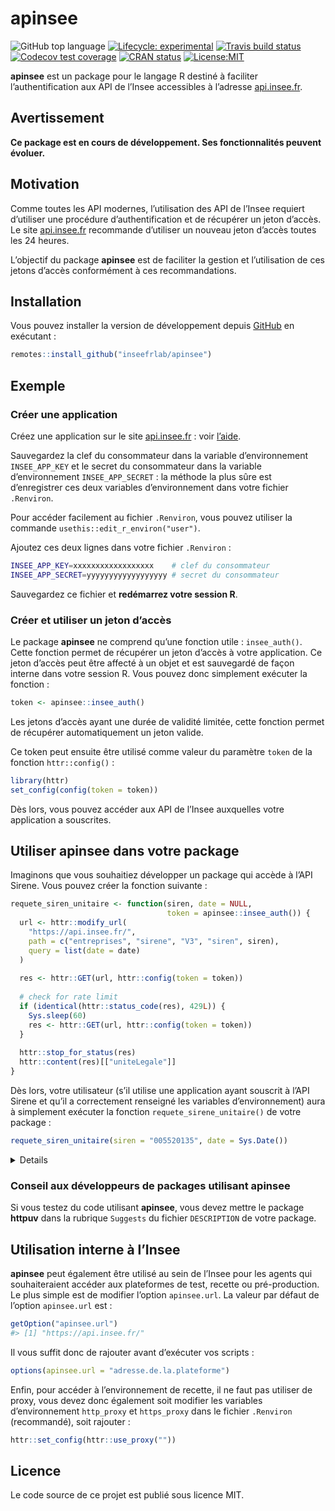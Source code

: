 
<!-- README.md is generated from README.Rmd. Please edit that file -->

# apinsee

<!-- badges: start -->

![GitHub top
language](https://img.shields.io/github/languages/top/InseeFrLab/apinsee)
[![Lifecycle:
experimental](https://img.shields.io/badge/lifecycle-experimental-orange.svg)](https://www.tidyverse.org/lifecycle/#experimental)
[![Travis build
status](https://travis-ci.org/InseeFrLab/apinsee.svg?branch=master)](https://travis-ci.org/InseeFrLab/apinsee)
[![Codecov test
coverage](https://codecov.io/gh/InseeFrLab/apinsee/branch/master/graph/badge.svg)](https://codecov.io/gh/InseeFrLab/apinsee?branch=master)
[![CRAN
status](https://www.r-pkg.org/badges/version/apinsee)](https://cran.r-project.org/package=apinsee)
[![License:MIT](https://img.shields.io/badge/License-MIT-yellow.svg)](https://opensource.org/licenses/MIT)
<!-- badges: end -->

**apinsee** est un package pour le langage R destiné à faciliter
l’authentification aux API de l’Insee accessibles à l’adresse
[api.insee.fr](https://api.insee.fr/).

## Avertissement

**Ce package est en cours de développement. Ses fonctionnalités peuvent
évoluer.**

## Motivation

Comme toutes les API modernes, l’utilisation des API de l’Insee requiert
d’utiliser une procédure d’authentification et de récupérer un jeton
d’accès. Le site [api.insee.fr](https://api.insee.fr/) recommande
d’utiliser un nouveau jeton d’accès toutes les 24 heures.

L’objectif du package **apinsee** est de faciliter la gestion et
l’utilisation de ces jetons d’accès conformément à ces
recommandations.

## Installation

Vous pouvez installer la version de développement depuis
[GitHub](https://github.com/) en exécutant :

``` r
remotes::install_github("inseefrlab/apinsee")
```

## Exemple

### Créer une application

Créez une application sur le site [api.insee.fr](https://api.insee.fr/)
: voir
[l’aide](https://api.insee.fr/catalogue/site/themes/wso2/subthemes/insee/pages/help.jag).

Sauvegardez la clef du consommateur dans la variable d’environnement
`INSEE_APP_KEY` et le secret du consommateur dans la variable
d’environnement `INSEE_APP_SECRET` : la méthode la plus sûre est
d’enregistrer ces deux variables d’environnement dans votre fichier
`.Renviron`.

Pour accéder facilement au fichier `.Renviron`, vous pouvez utiliser la
commande `usethis::edit_r_environ("user")`.

Ajoutez ces deux lignes dans votre fichier `.Renviron` :

``` bash
INSEE_APP_KEY=xxxxxxxxxxxxxxxxxx    # clef du consommateur
INSEE_APP_SECRET=yyyyyyyyyyyyyyyyyy # secret du consommateur
```

Sauvegardez ce fichier et **redémarrez votre session R**.

### Créer et utiliser un jeton d’accès

Le package **apinsee** ne comprend qu’une fonction utile :
`insee_auth()`. Cette fonction permet de récupérer un jeton d’accès à
votre application. Ce jeton d’accès peut être affecté à un objet et est
sauvegardé de façon interne dans votre session R. Vous pouvez donc
simplement exécuter la fonction :

``` r
token <- apinsee::insee_auth()
```

Les jetons d’accès ayant une durée de validité limitée, cette fonction
permet de récupérer automatiquement un jeton valide.

Ce token peut ensuite être utilisé comme valeur du paramètre `token` de
la fonction `httr::config()` :

``` r
library(httr)
set_config(config(token = token))
```

Dès lors, vous pouvez accéder aux API de l’Insee auxquelles votre
application a souscrites.

## Utiliser **apinsee** dans votre package

Imaginons que vous souhaitiez développer un package qui accède à l’API
Sirene. Vous pouvez créer la fonction suivante :

``` r
requete_siren_unitaire <- function(siren, date = NULL,
                                   token = apinsee::insee_auth()) {
  url <- httr::modify_url(
    "https://api.insee.fr/", 
    path = c("entreprises", "sirene", "V3", "siren", siren), 
    query = list(date = date)
  )
  
  res <- httr::GET(url, httr::config(token = token))
  
  # check for rate limit
  if (identical(httr::status_code(res), 429L)) {
    Sys.sleep(60)
    res <- httr::GET(url, httr::config(token = token))
  }
  
  httr::stop_for_status(res)
  httr::content(res)[["uniteLegale"]]
}
```

Dès lors, votre utilisateur (s’il utilise une application ayant souscrit
à l’API Sirene et qu’il a correctement renseigné les variables
d’environnement) aura à simplement exécuter la fonction
`requete_sirene_unitaire()` de votre package :

``` r
requete_siren_unitaire(siren = "005520135", date = Sys.Date())
```

<details>

    #> $siren
    #> [1] "005520135"
    #> 
    #> $statutDiffusionUniteLegale
    #> [1] "O"
    #> 
    #> $dateCreationUniteLegale
    #> [1] "1955-01-01"
    #> 
    #> $sigleUniteLegale
    #> NULL
    #> 
    #> $sexeUniteLegale
    #> NULL
    #> 
    #> $prenom1UniteLegale
    #> NULL
    #> 
    #> $prenom2UniteLegale
    #> NULL
    #> 
    #> $prenom3UniteLegale
    #> NULL
    #> 
    #> $prenom4UniteLegale
    #> NULL
    #> 
    #> $prenomUsuelUniteLegale
    #> NULL
    #> 
    #> $pseudonymeUniteLegale
    #> NULL
    #> 
    #> $identifiantAssociationUniteLegale
    #> NULL
    #> 
    #> $trancheEffectifsUniteLegale
    #> [1] "NN"
    #> 
    #> $anneeEffectifsUniteLegale
    #> NULL
    #> 
    #> $dateDernierTraitementUniteLegale
    #> [1] "2009-09-26T08:36:53"
    #> 
    #> $nombrePeriodesUniteLegale
    #> [1] 8
    #> 
    #> $categorieEntreprise
    #> NULL
    #> 
    #> $anneeCategorieEntreprise
    #> NULL
    #> 
    #> $periodesUniteLegale
    #> $periodesUniteLegale[[1]]
    #> $periodesUniteLegale[[1]]$dateFin
    #> NULL
    #> 
    #> $periodesUniteLegale[[1]]$dateDebut
    #> [1] "2007-11-19"
    #> 
    #> $periodesUniteLegale[[1]]$etatAdministratifUniteLegale
    #> [1] "C"
    #> 
    #> $periodesUniteLegale[[1]]$changementEtatAdministratifUniteLegale
    #> [1] TRUE
    #> 
    #> $periodesUniteLegale[[1]]$nomUniteLegale
    #> NULL
    #> 
    #> $periodesUniteLegale[[1]]$changementNomUniteLegale
    #> [1] FALSE
    #> 
    #> $periodesUniteLegale[[1]]$nomUsageUniteLegale
    #> NULL
    #> 
    #> $periodesUniteLegale[[1]]$changementNomUsageUniteLegale
    #> [1] FALSE
    #> 
    #> $periodesUniteLegale[[1]]$denominationUniteLegale
    #> [1] "CHANVI GESTION"
    #> 
    #> $periodesUniteLegale[[1]]$changementDenominationUniteLegale
    #> [1] FALSE
    #> 
    #> $periodesUniteLegale[[1]]$denominationUsuelle1UniteLegale
    #> NULL
    #> 
    #> $periodesUniteLegale[[1]]$denominationUsuelle2UniteLegale
    #> NULL
    #> 
    #> $periodesUniteLegale[[1]]$denominationUsuelle3UniteLegale
    #> NULL
    #> 
    #> $periodesUniteLegale[[1]]$changementDenominationUsuelleUniteLegale
    #> [1] FALSE
    #> 
    #> $periodesUniteLegale[[1]]$categorieJuridiqueUniteLegale
    #> [1] "5710"
    #> 
    #> $periodesUniteLegale[[1]]$changementCategorieJuridiqueUniteLegale
    #> [1] FALSE
    #> 
    #> $periodesUniteLegale[[1]]$activitePrincipaleUniteLegale
    #> [1] "74.1J"
    #> 
    #> $periodesUniteLegale[[1]]$nomenclatureActivitePrincipaleUniteLegale
    #> [1] "NAFRev1"
    #> 
    #> $periodesUniteLegale[[1]]$changementActivitePrincipaleUniteLegale
    #> [1] FALSE
    #> 
    #> $periodesUniteLegale[[1]]$nicSiegeUniteLegale
    #> [1] "00038"
    #> 
    #> $periodesUniteLegale[[1]]$changementNicSiegeUniteLegale
    #> [1] FALSE
    #> 
    #> $periodesUniteLegale[[1]]$economieSocialeSolidaireUniteLegale
    #> NULL
    #> 
    #> $periodesUniteLegale[[1]]$changementEconomieSocialeSolidaireUniteLegale
    #> [1] FALSE
    #> 
    #> $periodesUniteLegale[[1]]$caractereEmployeurUniteLegale
    #> [1] "O"
    #> 
    #> $periodesUniteLegale[[1]]$changementCaractereEmployeurUniteLegale
    #> [1] FALSE

</details>

### Conseil aux développeurs de packages utilisant apinsee

Si vous testez du code utilisant **apinsee**, vous devez mettre le
package **httpuv** dans la rubrique `Suggests` du fichier `DESCRIPTION`
de votre package.

## Utilisation interne à l’Insee

**apinsee** peut également être utilisé au sein de l’Insee pour les
agents qui souhaiteraient accéder aux plateformes de test, recette ou
pré-production. Le plus simple est de modifier l’option `apinsee.url`.
La valeur par défaut de l’option `apinsee.url` est :

``` r
getOption("apinsee.url")
#> [1] "https://api.insee.fr/"
```

Il vous suffit donc de rajouter avant d’exécuter vos scripts :

``` r
options(apinsee.url = "adresse.de.la.plateforme")
```

Enfin, pour accéder à l’environnement de recette, il ne faut pas
utiliser de proxy, vous devez donc également soit modifier les variables
d’environnement `http_proxy` et `https_proxy` dans le fichier
`.Renviron` (recommandé), soit rajouter :

``` r
httr::set_config(httr::use_proxy(""))
```

## Licence

Le code source de ce projet est publié sous licence MIT.
